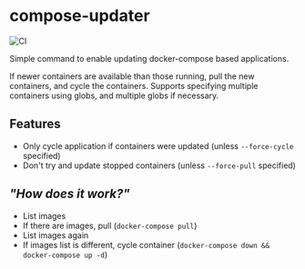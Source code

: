 # compose-updater

![CI](https://github.com/RealOrangeOne/compose-updater/workflows/CI/badge.svg)

Simple command to enable updating docker-compose based applications.

If newer containers are available than those running, pull the new containers, and cycle the containers. Supports specifying multiple containers using globs, and multiple globs if necessary.

## Features

- Only cycle application if containers were updated (unless `--force-cycle` specified)
- Don't try and update stopped containers (unless `--force-pull` specified)

## _"How does it work?"_

- List images
- If there are images, pull (`docker-compose pull`)
- List images again
- If images list is different, cycle container (`docker-compose down && docker-compose up -d`)
